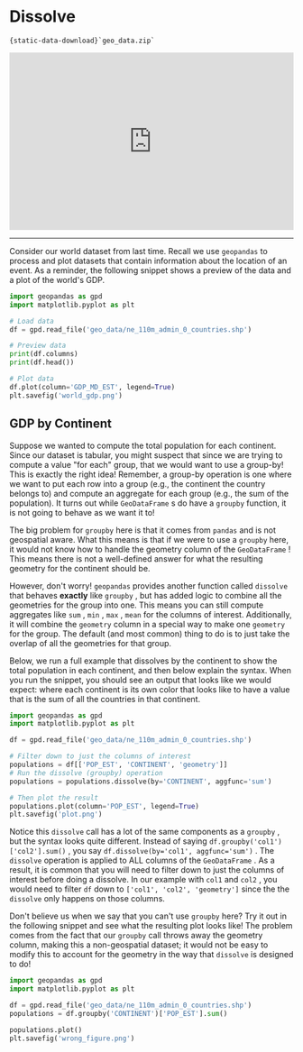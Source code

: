 # Dissolve

```{reading-data}
{static-data-download}`geo_data.zip`
```

<div style="position: relative; padding-bottom: 62.5%; height: 0;">
    <iframe src="https://www.loom.com/embed/f59c69e387da4953832d2efe0001eef0?sharedAppSource=personal_library" frameborder="0" webkitallowfullscreen mozallowfullscreen allowfullscreen style="position: absolute; top: 0; left: 0; width: 100%; height: 100%;"></iframe>
</div>

---

Consider our world dataset from last time. Recall we use `geopandas` to process and plot datasets that contain information about the location of an event. As a reminder, the following snippet shows a preview of the data and a plot of the world's GDP.  

```python
import geopandas as gpd
import matplotlib.pyplot as plt

# Load data
df = gpd.read_file('geo_data/ne_110m_admin_0_countries.shp')

# Preview data
print(df.columns)
print(df.head())

# Plot data
df.plot(column='GDP_MD_EST', legend=True)
plt.savefig('world_gdp.png')
```

##  GDP by Continent  

Suppose we wanted to compute the total population for each continent. Since our dataset is tabular, you might suspect that since we are trying to compute a value "for each" group, that we would want to use a group-by! This is exactly the right idea! Remember, a group-by operation is one where we want to put each row into a group (e.g., the continent the country belongs to) and compute an aggregate for each group (e.g., the sum of the population). It turns out while `GeoDataFrame` s do have a `groupby` function, it is not going to behave as we want it to!  

The big problem for `groupby` here is that it comes from `pandas` and is not geospatial aware. What this means is that if we were to use a `groupby` here, it would not know how to handle the geometry column of the `GeoDataFrame` ! This means there is not a well-defined answer for what the resulting geometry for the continent should be.  

However, don't worry! `geopandas` provides another function called `dissolve` that behaves **exactly** like `groupby` , but has added logic to combine all the geometries for the group into one. This means you can still compute aggregates like `sum` , `min` , `max` , `mean` for the columns of interest. Additionally, it will combine the `geometry` column in a special way to make one `geometry` for the group. The default (and most common) thing to do is to just take the overlap of all the geometries for that group.  

Below, we run a full example that dissolves by the continent to show the total population in each continent, and then below explain the syntax. When you run the snippet, you should see an output that looks like we would expect: where each continent is its own color that looks like to have a value that is the sum of all the countries in that continent.  

```python
import geopandas as gpd
import matplotlib.pyplot as plt

df = gpd.read_file('geo_data/ne_110m_admin_0_countries.shp')

# Filter down to just the columns of interest
populations = df[['POP_EST', 'CONTINENT', 'geometry']]
# Run the dissolve (groupby) operation
populations = populations.dissolve(by='CONTINENT', aggfunc='sum')

# Then plot the result
populations.plot(column='POP_EST', legend=True)
plt.savefig('plot.png')
```

Notice this `dissolve` call has a lot of the same components as a `groupby` , but the syntax looks quite different. Instead of saying `df.groupby('col1')['col2'].sum()` , you say `df.dissolve(by='col1', aggfunc='sum')` . The `dissolve` operation is applied to ALL columns of the `GeoDataFrame` . As a result, it is common that you will need to filter down to just the columns of interest before doing a dissolve. In our example with `col1` and `col2` , you would need to filter `df` down to `['col1', 'col2', 'geometry']` since the the `dissolve` only happens on those columns.  

Don't believe us when we say that you can't use `groupby` here? Try it out in the following snippet and see what the resulting plot looks like! The problem comes from the fact that our `groupby` call throws away the geometry column, making this a non-geospatial dataset; it would not be easy to modify this to account for the geometry in the way that `dissolve` is designed to do!  

```python
import geopandas as gpd
import matplotlib.pyplot as plt

df = gpd.read_file('geo_data/ne_110m_admin_0_countries.shp')
populations = df.groupby('CONTINENT')['POP_EST'].sum()

populations.plot()
plt.savefig('wrong_figure.png')
```

